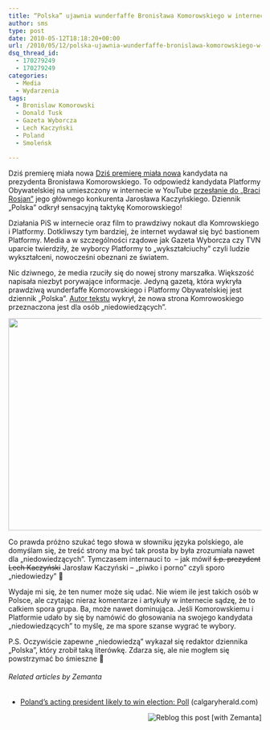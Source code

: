```yaml
---
title: “Polska” ujawnia wunderfaffe Bronisława Komorowskiego w internecie
author: sms
type: post
date: 2010-05-12T18:18:20+00:00
url: /2010/05/12/polska-ujawnia-wunderfaffe-bronislawa-komorowskiego-w-internecie/
dsq_thread_id:
  - 170279249
  - 170279249
categories:
  - Media
  - Wydarzenia
tags:
  - Bronislaw Komorowski
  - Donald Tusk
  - Gazeta Wyborcza
  - Lech Kaczyński
  - Poland
  - Smoleńsk

---
```

Dziś premierę miała nowa [Dziś premierę miała nowa][1] kandydata na prezydenta Bronisława Komorowskiego. To odpowiedź kandydata Platformy Obywatelskiej na umieszczony w internecie w YouTube [przesłanie do &#8222;Braci Rosjan&#8221;][2] jego głównego konkurenta Jarosława Kaczyńskiego. Dziennik &#8222;Polska&#8221; odkrył sensacyjną taktykę Komorowskiego!

<!--more-->Działania PiS w internecie oraz film to prawdziwy nokaut dla Komrowskiego i Platformy. Dotkliwszy tym bardziej, że internet wydawał się być bastionem Platformy. Media a w szczególności rządowe jak Gazeta Wyborcza czy TVN uparcie twierdziły, że wyborcy Platformy to &#8222;wykształciuchy&#8221; czyli ludzie wykształceni, nowocześni obeznani ze światem.

Nic dziwnego, że media rzuciły się do nowej strony marszałka. Większość napisała niezbyt porywające informacje. Jedyną gazetą, która wykryła prawdziwą wunderfaffe Komorowskiego i Platformy Obywatelskiej jest dziennik &#8222;Polska&#8221;. [Autor tekstu][3] wykrył, że nowa strona Komrowoskiego przeznaczona jest dla osób &#8222;niedowiedzących&#8221;.

<p style="text-align: center;">
  <a href="http://www.dziennikarz.pl/wp-content/uploads/2010/05/niedowiedzacy.png"><img class="aligncenter size-full wp-image-728" title="niedowiedzacy" src="http://www.dziennikarz.pl/wp-content/uploads/2010/05/niedowiedzacy.png" alt="" width="565" height="422" /></a>
</p>

Co prawda próżno szukać tego słowa w słowniku języka polskiego, ale domyślam się, że treść strony ma być tak prosta by była zrozumiała nawet dla &#8222;niedowiedzących&#8221;. Tymczasem internauci to  &#8211; jak mówił <span style="text-decoration: line-through;">ś.p. prezydent Lech Kaczyński</span> Jarosław Kaczyński &#8211; &#8222;piwko i porno&#8221; czyli sporo &#8222;niedowiedzy&#8221; 🙂

Wydaje mi się, że ten numer może się udać. Nie wiem ile jest takich osób w Polsce, ale czytając nieraz komentarze i artykuły w internecie sądzę, że to całkiem spora grupa. Ba, może nawet dominująca. Jeśli Komorowskiemu i Platformie udało by się by namówić do głosowania na swojego kandydata &#8222;niedowiedzących&#8221; to myślę, ze ma spore szanse wygrać te wybory.

P.S. Oczywiście zapewne &#8222;niedowiedzą&#8221; wykazał się redaktor dziennika &#8222;Polska&#8221;, który zrobił taką literówkę. Zdarza się, ale nie mogłem się powstrzymać bo śmieszne 🙂

<h6 class="zemanta-related-title" style="font-size: 1em;">
  Related articles by Zemanta
</h6>

<ul class="zemanta-article-ul">
  <li class="zemanta-article-ul-li">
    <a href="http://r.zemanta.com/?u=http%3A//www.calgaryherald.com/Poland%2Bacting%2Bpresident%2Blikely%2Belection%2BPoll/2929156/story.html&a=16829816&rid=421507eb-8e7c-4114-9422-45a69a14f0f2&e=394c5fd089134d0cda65bed7fd82b33a">Poland&#8217;s acting president likely to win election: Poll</a> (calgaryherald.com)
  </li>
</ul>

<div class="zemanta-pixie" style="margin-top: 10px; height: 15px;">
  <a class="zemanta-pixie-a" title="Reblog this post [with Zemanta]" href="http://reblog.zemanta.com/zemified/421507eb-8e7c-4114-9422-45a69a14f0f2/"><img class="zemanta-pixie-img" style="border: medium none; float: right;" src="http://img.zemanta.com/reblog_e.png?x-id=421507eb-8e7c-4114-9422-45a69a14f0f2" alt="Reblog this post [with Zemanta]" /></a><span class="zem-script more-related pretty-attribution"></span>
</div>

 [1]: http://bronislawkomorowski.pl
 [2]: http://www.youtube.com/watch?v=rjfUm6mbBv4
 [3]: http://www.polskatimes.pl/fakty/254933,nowa-strona-bronis-awa-komorowskiego-sparali-zowana-przez,id,t.html